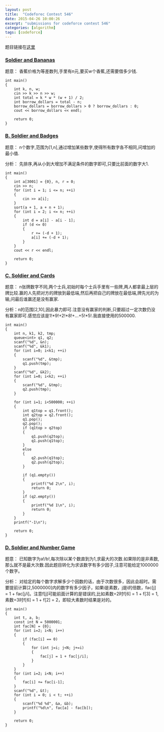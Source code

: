 ```yaml
---
layout: post
title:  "Codeforec Contest 546"
date: 2015-04-26 10:00:26
excerpt: "submissions for codeforce contest 546"
categories: [algorithm]
tags: [codeforce]
---
```


题目链接在[这里](http://codeforces.com/contest/546)

<!--more-->

### [Soldier and Bananas](http://codeforces.com/contest/546/problem/A)

题意： 香蕉价格为等差数列,手里有n元,要买w个香蕉,还需要借多少钱.

```
int main()
{
    int k, n, w;
    cin >> k >> n >> w;
    int total = k * w * (w + 1) / 2;
    int borrow_dollars = total - n;
    borrow_dollars = borrow_dollars > 0 ? borrow_dollars : 0;
    cout << borrow_dollars << endl;

    return 0;
}
```

### [B. Soldier and Badges](http://codeforces.com/contest/546/problem/B)

题意： n个数字,范围为[1,n],通过增加某些数字,使得所有数字各不相同,问增加的最小值.

分析： 先排序,再从小到大增加不满足条件的数字即可,只要比前面的数字大1.

```
int main()
{
    int a[3001] = {0}, n, r = 0;
    cin >> n;
    for (int i = 1; i <= n; ++i)
    {
        cin >> a[i];
    }
    sort(a + 1, a + n + 1);
    for (int i = 2; i <= n; ++i)
    {
        int d = a[i] - a[i - 1];
        if (d <= 0)
        {
            r += (-d + 1);
            a[i] += (-d + 1);
        }
    }
    cout << r << endl;

    return 0;
}
```


### [C. Soldier and Cards](http://codeforces.com/contest/546/problem/C)  

题意： n张牌数字不同,两个士兵,初始时每个士兵手里有一些牌,两人都拿最上层的牌比较.赢的人先把对方的牌放到最低端,然后再把自己的牌放在最低端,牌先光的为输,问最后谁赢还是没有赢家.

分析：n的范围[2,10],因此暴力即可.注意没有赢家的判断,只要超过一定次数仍没有赢家即可.感觉应该是1!\*9!+2!\*8!+...+5!\*5!.我直接使用的500000.

```
int main()
{
    int n, k1, k2, tmp;
    queue<int> q1, q2;
    scanf("%d", &n);
    scanf("%d", &k1);
    for (int i=0; i<k1; ++i)
    {
        scanf("%d", &tmp);
        q1.push(tmp);
    }
    scanf("%d", &k2);
    for (int i=0; i<k2; ++i)
    {
        scanf("%d", &tmp);
        q2.push(tmp);
    }

    for (int i=1; i<500000; ++i)
    {
        int q1top = q1.front();
        int q2top = q2.front();
        q1.pop();
        q2.pop();
        if (q1top > q2top)
        {
            q1.push(q2top);
            q1.push(q1top);
        }
        else
        {
            q2.push(q1top);
            q2.push(q2top);
        }

        if (q1.empty())
        {
            printf("%d 2\n", i);
            return 0;
        }
        if (q2.empty())
        {
            printf("%d 1\n", i);
            return 0;
        }
    }
    printf("-1\n");

    return 0;
}
```

### [D. Soldier and Number Game](http://codeforces.com/contest/546/problem/D)  

题意： 已知数字为a!/b!,每次除以某个数直到为1,求最大的次数.如果除的是非素数,那么就不是最大次数.因此题目转化为求该数字有多少因子,注意可能给定1000000个数字。

分析： 对给定的每个数字求解多少个因数的话，由于次数很多，因此会超时。需要提前计算[2,5000000]内的数字有多少因子，如果i是素数，j是i的倍数，fac[j] = 1 + fac[j/i]。注意f[j]可能前面计算的是错误的,比如素数=2时f[6] = 1 + f[3] = 1, 素数=3时f[6] = 1 + f[2] = 2，即较大素数时结果是对的。


```
int main()
{
    int t, a, b;
    const int N = 5000001;
    int fac[N] = {0};
    for (int i=2; i<N; i++)
    {
        if (fac[i] == 0)
        {
            for (int j=i; j<N; j+=i)
            {
                fac[j] = 1 + fac[j/i];
            }
        }
    }
    for (int i=2; i<N; i++)
    {
        fac[i] += fac[i-1];
    }
    scanf("%d", &t);
    for (int i = 0; i < t; ++i)
    {
        scanf("%d %d", &a, &b);
        printf("%d\n", fac[a] - fac[b]);
    }

    return 0;
}
```
